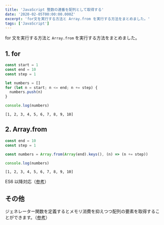 ```yaml
---
title: 'JavaScript 整数の連番を配列として取得する'
date: '2020-02-05T00:00:00.000Z'
excerpt: 'for文を実行する方法と Array.from を実行する方法をまとめました。'
tags: ['JavaScript']
---
```


for 文を実行する方法と `Array.from` を実行する方法をまとめました。

## 1. for

```js
const start = 1
const end = 10
const step = 1

let numbers = []
for (let n = start; n <= end; n += step) {
  numbers.push(n)
}

console.log(numbers)
```

```
[1, 2, 3, 4, 5, 6, 7, 8, 9, 10]
```

## 2. Array.from

```js
const end = 10
const step = 1

const numbers = Array.from(Array(end).keys(), (n) => (n += step))

console.log(numbers)
```

```
[1, 2, 3, 4, 5, 6, 7, 8, 9, 10]
```

ES6 以降対応（[参考](https://developer.mozilla.org/ja/docs/Web/JavaScript/Reference/Global_Objects/Array/from)）

## その他

ジェネレーター関数を定義するとメモリ消費を抑えつつ配列の要素を取得することができます。（[参考](https://blog.mudatobunka.org/entry/2015/10/31/222750)）
